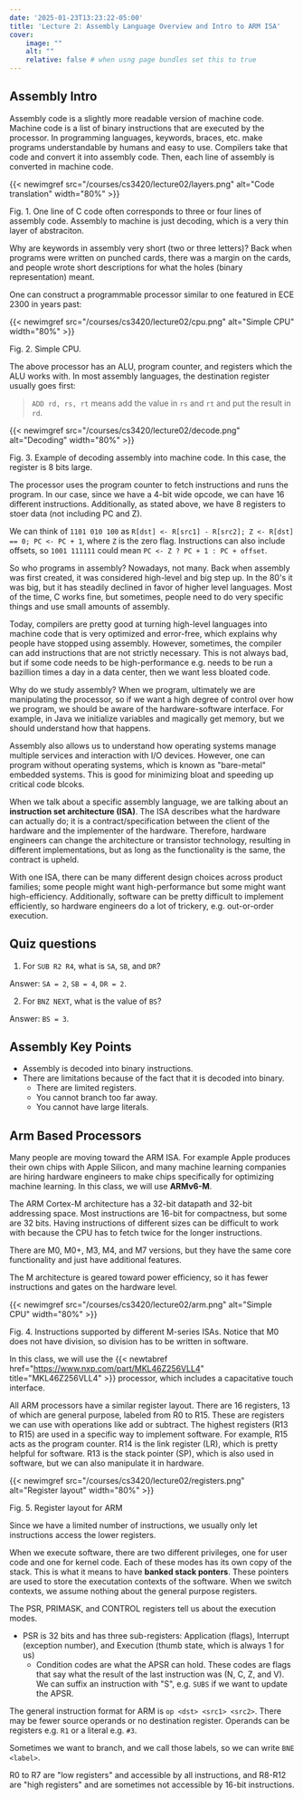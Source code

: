 ```yaml
---
date: '2025-01-23T13:23:22-05:00'
title: 'Lecture 2: Assembly Language Overview and Intro to ARM ISA'
cover:
    image: ""
    alt: ""
    relative: false # when usng page bundles set this to true
---
```


## Assembly Intro

Assembly code is a slightly more readable version of machine code. Machine code is a list of binary instructions that are executed by the processor. In programming languages, keywords, braces, etc. make programs understandable by humans and easy to use. Compilers take that code and convert it into assembly code. Then, each line of assembly is converted in machine code.

{{< newimgref src="/courses/cs3420/lecture02/layers.png" alt="Code translation" width="80%" >}}
<figcaption>Fig. 1. One line of C code often corresponds to three or four lines of assembly code. Assembly to machine is just decoding, which is a very thin layer of abstraciton.</figcaption>

Why are keywords in assembly very short (two or three letters)? Back when programs were written on punched cards, there was a margin on the cards, and people wrote short descriptions for what the holes (binary representation) meant.

One can construct a programmable processor similar to one featured in ECE 2300 in years past:

{{< newimgref src="/courses/cs3420/lecture02/cpu.png" alt="Simple CPU" width="80%" >}}
<figcaption>Fig. 2. Simple CPU.</figcaption>

The above processor has an ALU, program counter, and registers which the ALU works with. In most assembly languages, the destination register usually goes first:
> `ADD rd, rs, rt` means add the value in `rs` and `rt` and put the result in `rd`.

{{< newimgref src="/courses/cs3420/lecture02/decode.png" alt="Decoding" width="80%" >}}
<figcaption>Fig. 3. Example of decoding assembly into machine code. In this case, the register is 8 bits large.</figcaption>

The processor uses the program counter to fetch instructions and runs the program. In our case, since we have a 4-bit wide opcode, we can have 16 different instructions. Additionally, as stated above, we have 8 registers to stoer data (not including PC and Z).

We can think of `1101 010 100` as `R[dst] <- R[src1] - R[src2]; Z <- R[dst] == 0; PC <- PC + 1`, where `Z` is the zero flag. Instructions can also include offsets, so `1001 111111` could mean `PC <- Z ? PC + 1 : PC + offset`.

So who programs in assembly? Nowadays, not many. Back when assembly was first created, it was considered high-level and big step up. In the 80's it was big, but it has steadily declined in favor of higher level languages. Most of the time, C works fine, but sometimes, people need to do very specific things and use small amounts of assembly.

Today, compilers are pretty good at turning high-level languages into machine code that is very optimized and error-free, which explains why people have stopped using assembly. However, sometimes, the compiler can add instructions that are not strictly necessary. This is not always bad, but if some code needs to be high-performance e.g. needs to be run a bazillion times a day in a data center, then we want less bloated code.

Why do we study assembly? When we program, ultimately we are manipulating the processor, so if we want a high degree of control over how we program, we should be aware of the hardware-software interface. For example, in Java we initialize variables and magically get memory, but we should understand how that happens.

Assembly also allows us to understand how operating systems manage multiple services and interaction with I/O devices. However, one can program without operating systems, which is known as "bare-metal" embedded systems. This is good for minimizing bloat and speeding up critical code blcoks.

When we talk about a specific assembly language, we are talking about an **instruction set architecture (ISA)**. The ISA describes what the hardware can actually do; it is a contract/specification between the client of the hardware and the implementer of the hardware. Therefore, hardware engineers can change the architecture or transistor technology, resulting in different implementations, but as long as the functionality is the same, the contract is upheld.

With one ISA, there can be many different design choices across product families; some people might want high-performance but some might want high-efficiency. Additionally, software can be pretty difficult to implement efficiently, so hardware engineers do a lot of trickery, e.g. out-or-order execution.

## Quiz questions

1. For `SUB R2 R4`, what is `SA`, `SB`, and `DR`?

Answer: `SA = 2`, `SB = 4`, `DR = 2`.

2. For `BNZ NEXT`, what is the value of `BS`?

Answer: `BS = 3`.

## Assembly Key Points
- Assembly is decoded into binary instructions.
- There are limitations because of the fact that it is decoded into binary.
    - There are limited registers.
    - You cannot branch too far away.
    - You cannot have large literals.

## Arm Based Processors

Many people are moving toward the ARM ISA. For example Apple produces their own chips with Apple Silicon, and many machine learning companies are hiring hardware engineers to make chips specifically for optimizing machine learning. In this class, we will use **ARMv6-M**.

The ARM Cortex-M architecture has a 32-bit datapath and 32-bit addressing space. Most instructions are 16-bit for compactness, but some are 32 bits. Having instructions of different sizes can be difficult to work with because the CPU has to fetch twice for the longer instructions.

There are M0, M0+, M3, M4, and M7 versions, but they have the same core functionality and just have additional features.

The M architecture is geared toward power efficiency, so it has fewer instructions and gates on the hardware level.

{{< newimgref src="/courses/cs3420/lecture02/arm.png" alt="Simple CPU" width="80%" >}}
<figcaption>Fig. 4. Instructions supported by different M-series ISAs. Notice that M0 does not have division, so division has to be written in software.</figcaption>

In this class, we will use the {{< newtabref href="https://www.nxp.com/part/MKL46Z256VLL4" title="MKL46Z256VLL4" >}} processor, which includes a capacitative touch interface.

All ARM processors have a similar register layout. There are 16 registers, 13 of which are general purpose, labeled from R0 to R15. These are registers we can use with operations like add or subtract. The highest registers (R13 to R15) are used in a specific way to implement software. For example, R15 acts as the program counter. R14 is the link register (LR), which is pretty helpful for software. R13 is the stack pointer (SP), which is also used in software, but we can also manipulate it in hardware.

{{< newimgref src="/courses/cs3420/lecture02/registers.png" alt="Register layout" width="80%" >}}
<figcaption>Fig. 5. Register layout for ARM</figcaption>

Since we have a limited number of instructions, we usually only let instructions access the lower registers.

When we execute software, there are two different privileges, one for user code and one for kernel code. Each of these modes has its own copy of the stack. This is what it means to have **banked stack ponters**. These pointers are used to store the executation contexts of the software. When we switch contexts, we assume nothing about the general purpose registers.

The PSR, PRIMASK, and CONTROL registers tell us about the execution modes.
- PSR is 32 bits and has three sub-registers: Application (flags), Interrupt (exception number), and Execution (thumb state, which is always 1 for us)
    - Condition codes are what the APSR can hold. These codes are flags that say what the result of the last instruction was (N, C, Z, and V). We can suffix an instruction with "S", e.g. `SUBS` if we want to update the APSR.

The general instruction format for ARM is `op <dst> <src1> <src2>`. There may be fewer source operands or no destination register. Operands can be registers e.g. `R1` or a literal e.g. `#3`.

Sometimes we want to branch, and we call those labels, so we can write `BNE <label>`.

R0 to R7 are "low registers" and accessible by all instructions, and R8-R12 are "high registers" and are sometimes not accessible by 16-bit instructions.